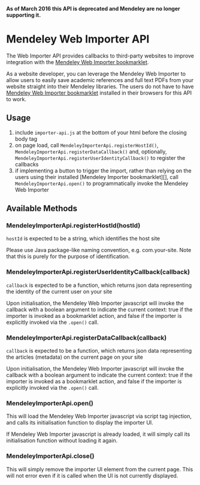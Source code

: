 **As of March 2016 this API is deprecated and Mendeley are no longer supporting it.**

# Mendeley Web Importer API

The Web Importer API provides callbacks to third-party websites to improve integration with the [Mendeley Web Importer bookmarklet][].

As a website developer, you can leverage the Mendeley Web Importer to allow users to easily save academic references and full text PDFs from your website straight into their Mendeley libraries. The users do not have to have [Mendeley Web Importer bookmarklet][] installed in their browsers for this API to work.

## Usage

 1. include `importer-api.js` at the bottom of your html before the closing body tag
 2. on page load, call `MendeleyImporterApi.registerHostId()`, `MendeleyImporterApi.registerDataCallback()` and, optionally, `MendeleyImporterApi.registerUserIdentityCallback()` to register the callbacks
 3. if implementing a button to trigger the import, rather than relying on the users using their installed [Mendeley Importer bookmarklet][], call `MendeleyImporterApi.open()` to programmatically invoke the Mendeley Web Importer

## Available Methods

### MendeleyImporterApi.registerHostId(hostId) ###

`hostId` is expected to be a string, which identifies the host site

Please use Java package-like naming convention, e.g. com.your-site. Note that this is purely for the purpose of identification.

### MendeleyImporterApi.registerUserIdentityCallback(callback) ###

`callback` is expected to be a function, which returns json data representing the identity of the current user on your site

Upon initialisation, the Mendeley Web Importer javascript will invoke the callback with a boolean argument to indicate the current context: true if the importer is invoked as a bookmarklet action, and false if the importer is explicitly invoked via the `.open()` call.

### MendeleyImporterApi.registerDataCallback(callback) ###

`callback` is expected to be a function, which returns json data representing the articles (metadata) on the current page on your site

Upon initialisation, the Mendeley Web Importer javascript will invoke the callback with a boolean argument to indicate the current context: true if the importer is invoked as a bookmarklet action, and false if the importer is explicitly invoked via the `.open()` call.

### MendeleyImporterApi.open() ###

This will load the Mendeley Web Importer javascript via script tag injection, and calls its initialisation function to display the importer UI.

If Mendeley Web Importer javascript is already loaded, it will simply call its initialisation function without loading it again.

### MendeleyImporterApi.close() ###

This will simply remove the importer UI element from the current page. This will not error even if it is called when the UI is not currently displayed.


[Mendeley Web Importer bookmarklet]:http://www.mendeley.com/import/

